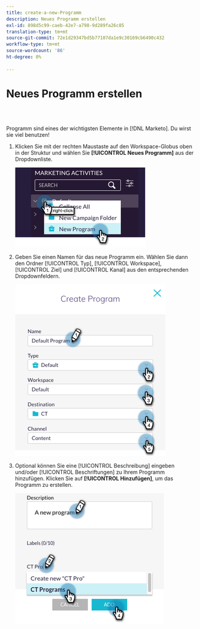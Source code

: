 ```yaml
---
title: create-a-new-Programm
description: Neues Programm erstellen
exl-id: 898d5c99-caeb-42e7-a798-9d289fa26c85
translation-type: tm+mt
source-git-commit: 72e1d29347bd5b77107da1e9c30169cb6490c432
workflow-type: tm+mt
source-wordcount: '86'
ht-degree: 0%

---
```


# Neues Programm erstellen

<br> 

Programm sind eines der wichtigsten Elemente in [!DNL Marketo]. Du wirst sie viel benutzen!

1. Klicken Sie mit der rechten Maustaste auf den Workspace-Globus oben in der Struktur und wählen Sie **[!UICONTROL Neues Programm]** aus der Dropdownliste.

   ![Bild eins](/help/sky/assets/programs/create-a-new-program/create-a-new-program-1.png)

1. Geben Sie einen Namen für das neue Programm ein. Wählen Sie dann den Ordner [!UICONTROL Typ], [!UICONTROL Workspace], [!UICONTROL Ziel] und [!UICONTROL Kanal] aus den entsprechenden Dropdownfeldern.

   ![Bild zwei](/help/sky/assets/programs/create-a-new-program/create-a-new-program-2.png)

1. Optional können Sie eine [!UICONTROL Beschreibung] eingeben und/oder [!UICONTROL Beschriftungen] zu Ihrem Programm hinzufügen. Klicken Sie auf **[!UICONTROL Hinzufügen]**, um das Programm zu erstellen.

   ![Bild drei](/help/sky/assets/programs/create-a-new-program/create-a-new-program-3.png)
